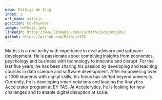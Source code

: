 ```yaml
---
name: Mathijs de Jong
index: 2
url_name: mathijs
position: Co-founder
image: mathijs.jpeg
linkedin: https://www.linkedin.com/in/mathijsdejong995/
github: https://github.com/Mathijs995
---
```

Mathijs is a real techy with experience in deal advisory and software development. He is passionate about combining insights from economics, psychology and business with technology to innovate and disrupt. For the last five years, he has been sharing his passion by developing and teaching courses in data science and software development. After empowering over a 1000 students with digital skills, his focus has shifted beyond university. Currently, he is developing smart solutions and leading the Analytics Accelerator program at EY TAS. At Accelerytics, he is looking for new challenges and to enable digital disruption at scale.